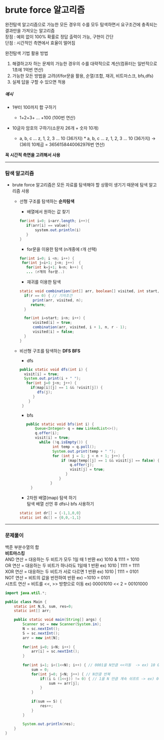 # brute force 알고리즘
완전탐색 알고리즘으로 가능한 모든 경우의 수를 모두 탐색하면서 요구조건에 충족되는 결과만을 가져오는 알고리즘  
장점 : 예외 없이 100% 확률로 정답 출력이 가능, 구현이 간단  
단점 : 시간적인 측면에서 효율이 떨어짐  

완전탐색 기법 활용 방법
1. 해결하고자 하는 문제의 가능한 경우의 수를 대략적으로 계산(컴퓨터는 일반적으로 1초에 1억번 연산)
2. 가능한 모든 방법을 고려(if/for문을 활용, 순열/조합, 재귀, 비트마스크, bfs,dfs)
3. 실제 답을 구할 수 있으면 적용

##### 예시
* 1부터 100까지 합 구하기
  * 1+2+3+ ... +100 (100번 연산)  

* 10글자 암호의 구하기(소문자 26개 + 숫자 10개)
  * a, b, c ... z, 1, 2, 3 ... 10 (36가지) * a, b, c ... z, 1, 2, 3 ... 10 (36가지) -> (36의 10제곱 = 3656158440062976번 연산)

**꼭 시간적 측면을 고려해서 사용**  

---

### 탐색 알고리즘

* brute force 알고리즘은 모든 자료를 탐색해야 할 상황이 생기기 때문에 탐색 알고리즘 사용  
  * 선형 구조를 탐색하는 **순차탐색**  
     * 배열에서 원하는 값 찾기
     ```java
     for(int i=0; i<arr.length; i++){
        if(arr[i] == value){
            system.out.println(i)
        }
     }
     ```
     * for문을 이용한 탐색 (n개중에 r개 선택)
     ```java
    for(int i=0; i <n; i++) {
      for(int j=i+1; j<n; j++)  {
        for(int k=j+1; k<n; k++) {
        ... (r개의 for문..)
     ```  
    * 재귀를 이용한 탐색
    ```java
    static void combination(int[] arr, boolean[] visited, int start, int n, int r) {
      if(r == 0) { // 기저조건
          print(arr, visited, n);
         return;
      } 
  
      for(int i=start; i<n; i++) {
          visited[i] = true;
          combination(arr, visited, i + 1, n, r - 1);
          visited[i] = false;
      }
    }
    ```  
  * 비선형 구조를 탐색하는 **DFS** **BFS**
     * dfs
     ```java
    public static void dfs(int i) {
       visit[i] = true;
       System.out.print(i + " ");
        for(int j=0 j<n; j++) {
          if(map[i][j] == 1 && !visit[j]) {
             dfs(j);
           }
         }
      } 
     ```
     
     * bfs
     ```java
     	public static void bfs(int i) {
	      	Queue<Integer> q = new LinkedList<>();
	      	q.offer(i);
	       	visit[i] = true;
		      while (!q.isEmpty()) {
	        		int temp = q.poll();
	        		System.out.print(temp + " ");
		        	for (int j = 1; j < n + 1; j++) {
		          		if (map[temp][j] == 1 && visit[j] == false) {
			          		q.offer(j);
				          	visit[j] = true;
			              }
		               }
		           }
       	  }
       ```
     * 2차원 배열(map) 탐색 하기  
     탐색 배열 선언 후 dfs나 bfs 사용하기
     ```java
     static int dr[] = {-1,1,0,0}
     static int dc[] = {0,0,-1,1}  
     ```  
---
 
### 문제풀이  
백준 부분수열의 합  
**비트마스킹**  
AND 연산 = 대응하는 두 비트가 모두 1일 때 1 반환 ex) 1010 & 1111 = 1010  
OR 연산 = 대응하는 두 비트가 하나라도 1일때 1 반환 ex) 1010 | 1111 = 1111  
XOR 연산 = 대응하는 두 비트가 서로 다르면 1 반환 ex) 1010 | 1111 = 0101  
NOT 연산 = 비트의 값을 반전하여 반환 ex) ~1010 = 0101  
시프트 연산 = 비트를 <<, >> 방향으로 이동 ex) 00001010 << 2 = 00101000


```java
import java.util.*;

public class Main {
	static int N,S, sum, res=0;
	static int[] arr;

	public static void main(String[] args) {
		Scanner sc = new Scanner(System.in);
		N = sc.nextInt();
		S = sc.nextInt();
		arr = new int[N];
		
		for(int i=0; i<N; i++) {
			arr[i] = sc.nextInt();
		}
		
		for(int i=1; i<(1<<N); i++) { // 0001을 N만큼 <<이동  -> ex) 10 0000 == 32
			sum = 0;
			for(int j=0; j<N; j++) { // N만큼 반복 
				if((i & (1<<j)) != 0) { // 1을 N 만큼 계속 쉬프트 -> ex) 00 0001, 00 0010, 00 0100, 00 1000, 01 0000
					sum += arr[j];
				}
			}
			
			if(sum == S) {
				res++;
			}
		}
		
		System.out.println(res);
	}
}
```

     
